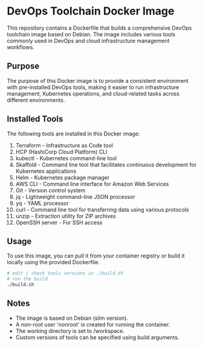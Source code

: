 
# DevOps Toolchain Docker Image

This repository contains a Dockerfile that builds a comprehensive DevOps toolchain image based on Debian. The image includes various tools commonly used in DevOps and cloud infrastructure management workflows.

## Purpose

The purpose of this Docker image is to provide a consistent environment with pre-installed DevOps tools, making it easier to run infrastructure management, Kubernetes operations, and cloud-related tasks across different environments.

## Installed Tools

The following tools are installed in this Docker image:

1. Terraform - Infrastructure as Code tool
2. HCP (HashiCorp Cloud Platform) CLI
3. kubectl - Kubernetes command-line tool
4. Skaffold - Command line tool that facilitates continuous development for Kubernetes applications
5. Helm - Kubernetes package manager
6. AWS CLI - Command line interface for Amazon Web Services
7. Git - Version control system
8. jq - Lightweight command-line JSON processor
9. yq - YAML processor
10. curl - Command line tool for transferring data using various protocols
11. unzip - Extraction utility for ZIP archives
12. OpenSSH server - For SSH access

## Usage

To use this image, you can pull it from your container registry or build it locally using the provided Dockerfile.

```bash
# edit / check tools versions in ./build.sh
# run the build
./build.sh
```

## Notes

- The image is based on Debian (slim version).
- A non-root user 'nonroot' is created for running the container.
- The working directory is set to /workspace.
- Custom versions of tools can be specified using build arguments.
